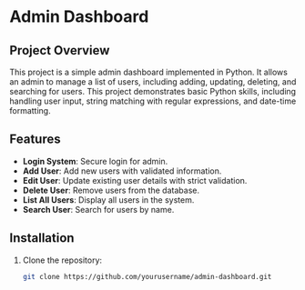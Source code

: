 # Admin Dashboard

## Project Overview
This project is a simple admin dashboard implemented in Python. It allows an admin to manage a list of users, including adding, updating, deleting, and searching for users. This project demonstrates basic Python skills, including handling user input, string matching with regular expressions, and date-time formatting.

## Features
- **Login System**: Secure login for admin.
- **Add User**: Add new users with validated information.
- **Edit User**: Update existing user details with strict validation.
- **Delete User**: Remove users from the database.
- **List All Users**: Display all users in the system.
- **Search User**: Search for users by name.

## Installation
1. Clone the repository:
   ```bash
   git clone https://github.com/yourusername/admin-dashboard.git
